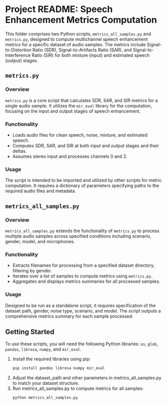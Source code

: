 # Project README: Speech Enhancement Metrics Computation

This folder comprises two Python scripts, `metrics_all_samples.py` and `metrics.py`, designed to compute multichannel speech enhancement metrics for a specific dataset of audio samples. The metrics include Signal-to-Distortion Ratio (SDR), Signal-to-Artifacts Ratio (SAR), and Signal-to-Interference Ratio (SIR) for both mixture (input) and estimated speech (output) stages.

## `metrics.py`

### Overview

`metrics.py` is a core script that calculates SDR, SAR, and SIR metrics for a single audio sample. It utilizes the `mir_eval` library for the computation, focusing on the input and output stages of speech enhancement.

### Functionality

- Loads audio files for clean speech, noise, mixture, and estimated speech.
- Computes SDR, SAR, and SIR at both input and output stages and their deltas.
- Assumes stereo input and processes channels 0 and 2.

### Usage

The script is intended to be imported and utilized by other scripts for metric computation. It requires a dictionary of parameters specifying paths to the required audio files and metadata.

## `metrics_all_samples.py`

### Overview

`metrics_all_samples.py` extends the functionality of `metrics.py` to process multiple audio samples across specified conditions including scenario, gender, model, and microphones.

### Functionality

- Extracts filenames for processing from a specified dataset directory, filtering by gender.
- Iterates over a list of samples to compute metrics using `metrics.py`.
- Aggregates and displays metrics summaries for all processed samples.

### Usage

Designed to be run as a standalone script, it requires specification of the dataset path, gender, noise type, scenario, and model. The script outputs a comprehensive metrics summary for each sample processed.

## Getting Started

To use these scripts, you will need the following Python libraries: `os`, `glob`, `pandas`, `librosa`, `numpy`, and `mir_eval`.

1. Install the required libraries using pip:
   ```bash
   pip install pandas librosa numpy mir_eval
2. Adjust the dataset_path and other parameters in metrics_all_samples.py to match your dataset structure.
3. Run metrics_all_samples.py to compute metrics for all samples:
    ```python
    python metrics_all_samples.py